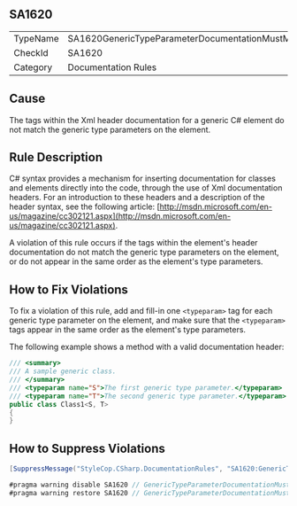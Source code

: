 ﻿## SA1620

<table>
<tr>
  <td>TypeName</td>
  <td>SA1620GenericTypeParameterDocumentationMustMatchTypeParameters</td>
</tr>
<tr>
  <td>CheckId</td>
  <td>SA1620</td>
</tr>
<tr>
  <td>Category</td>
  <td>Documentation Rules</td>
</tr>
</table>

## Cause

The <typeparam> tags within the Xml header documentation for a generic C# element do not match the generic type parameters on the element.

## Rule Description

C# syntax provides a mechanism for inserting documentation for classes and elements directly into the code, through the use of Xml documentation headers. For an introduction to these headers and a description of the header syntax, see the following article: [http://msdn.microsoft.com/en-us/magazine/cc302121.aspx](http://msdn.microsoft.com/en-us/magazine/cc302121.aspx).

A violation of this rule occurs if the <typeparam> tags within the element's header documentation do not match the generic type parameters on the element, or do not appear in the same order as the element's type parameters.

## How to Fix Violations

To fix a violation of this rule, add and fill-in one `<typeparam>` tag for each generic type parameter on the element, and make sure that the `<typeparam>` tags appear in the same order as the element's type parameters.

The following example shows a method with a valid documentation header:

```csharp
/// <summary>
/// A sample generic class.
/// </summary>
/// <typeparam name="S">The first generic type parameter.</typeparam>
/// <typeparam name="T">The second generic type parameter.</typeparam>
public class Class1<S, T>
{ 
}
```

## How to Suppress Violations

```csharp
[SuppressMessage("StyleCop.CSharp.DocumentationRules", "SA1620:GenericTypeParameterDocumentationMustMatchTypeParameters", Justification = "Reviewed.")]
```

```csharp
#pragma warning disable SA1620 // GenericTypeParameterDocumentationMustMatchTypeParameters
#pragma warning restore SA1620 // GenericTypeParameterDocumentationMustMatchTypeParameters
```
